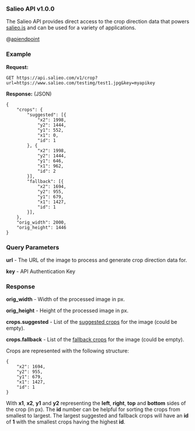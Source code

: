 ### Salieo API v1.0.0

The Salieo API provides direct access to the crop direction data that powers [salieo.js](https://github.com/salieo/salieo.js) and can be used for a variety of applications.

@[apiendpoint](GET,https://api.salieo.com/v1/crop)

### Example

**Request:**

```
GET https://api.salieo.com/v1/crop?url=https://www.salieo.com/testimg/test1.jpg&key=myapikey
```

**Response:** (JSON)

```
{
    "crops": {
        "suggested": [{
            "x2": 1998,
            "y2": 1444,
            "y1": 552,
            "x1": 0,
            "id": 1
        }, {
            "x2": 1998,
            "y2": 1444,
            "y1": 646,
            "x1": 962,
            "id": 2
        }],
		"fallback": [{
            "x2": 1694,
            "y2": 955,
            "y1": 679,
            "x1": 1427,
            "id": 1
        }],
    },
    "orig_width": 2000,
    "orig_height": 1446
}
```

### Query Parameters

**url** - The URL of the image to process and generate crop direction data for.

**key** - API Authentication Key

### Response

**orig_width** - Width of the processed image in px.

**orig_height** - Height of the processed image in px.

**crops.suggested** - List of the [suggested crops](suggested-crops) for the image (could be empty).

**crops.fallback** - List of the [fallback crops](fallback-crops) for the image (could be empty).

Crops are represented with the following structure:

```
{
    "x2": 1694,
    "y2": 955,
    "y1": 679,
    "x1": 1427,
    "id": 1
}
```

With **x1**, **x2**, **y1** and **y2** representing the **left**, **right**, **top** and **bottom** sides of the crop (in px). The **id** number can be helpful for sorting the crops from smallest to largest. The largest suggested and fallback crops will have an **id** of **1** with the smallest crops having the highest **id**.